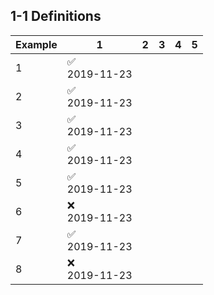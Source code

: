 
## 1-1 Definitions

| Example | 1 | 2 | 3 | 4 | 5 |
|---------|---|---|---|---|---|
| 1 | :white_check_mark: <br> 2019-11-23 |  |  |  |  |
| 2 | :white_check_mark: <br> 2019-11-23 |  |  |  |  |
| 3 | :white_check_mark: <br> 2019-11-23 |  |  |  |  |
| 4 | :white_check_mark: <br> 2019-11-23 |  |  |  |  |
| 5 | :white_check_mark: <br> 2019-11-23 |  |  |  |  |
| 6 | :x: <br> 2019-11-23 |  |  |  |  |
| 7 | :white_check_mark: <br> 2019-11-23 |  |  |  |  |
| 8 | :x: <br> 2019-11-23 |  |  |  |  |


